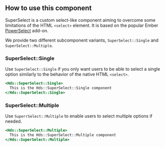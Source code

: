 ## How to use this component

SuperSelect is a custom select-like component aiming to overcome some limitations of the HTML `<select>` element.
It is based on the popular Ember [PowerSelect](https://ember-power-select.com/) add-on.

We provide two different subcomponent variants, `SuperSelect::Single` and `SuperSelect::Multiple`.

### SuperSelect::Single

Use `SuperSelect::Single` if you only want users to be able to select a single option similarly to the behavior
of the native HTML `<select>`.

```handlebars
<Hds::SuperSelect::Single>
  This is the Hds::SuperSelect::Single component
</Hds::SuperSelect::Single>
```

### SuperSelect::Multiple

Use `SuperrSelect::Multiple` to enable users to select multiple options if needed.

```handlebars
<Hds::SuperSelect::Multiple>
  This is the Hds::SuperSelect::Multiple component
</Hds::SuperSelect::Multiple>
```
